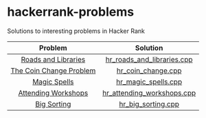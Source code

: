 # hackerrank-problems
Solutions to interesting problems in Hacker Rank

| Problem | Solution |
|:-------:|:--------:|
| [Roads and Libraries](https://www.hackerrank.com/challenges/torque-and-development/problem) | [hr_roads_and_libraries.cpp](hr_roads_and_libraries.cpp) |
| [The Coin Change Problem](https://www.hackerrank.com/challenges/coin-change/problem) | [hr_coin_change.cpp](hr_coin_change.cpp) |
| [Magic Spells](https://www.hackerrank.com/challenges/magic-spells/problem) | [hr_magic_spells.cpp](hr_magic_spells.cpp) |
| [Attending Workshops](https://www.hackerrank.com/challenges/attending-workshops/problem) | [hr_attending_workshops.cpp](hr_attending_workshops.cpp) |
| [Big Sorting](https://www.hackerrank.com/challenges/big-sorting/problem) | [hr_big_sorting.cpp](hr_big_sorting.cpp) |
